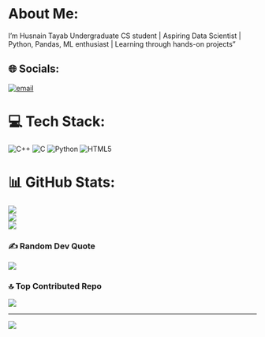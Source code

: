 #  About Me:
I’m Husnain Tayab Undergraduate CS student | Aspiring Data Scientist | 
Python, Pandas, ML enthusiast | Learning through hands-on projects”<br>


## 🌐 Socials:
[![email](https://img.shields.io/badge/Email-D14836?logo=gmail&logoColor=white)](mailto:Husnain.tayab@hotmail.com) 

# 💻 Tech Stack:
![C++](https://img.shields.io/badge/c++-%2300599C.svg?style=for-the-badge&logo=c%2B%2B&logoColor=white) ![C](https://img.shields.io/badge/c-%2300599C.svg?style=for-the-badge&logo=c&logoColor=white) ![Python](https://img.shields.io/badge/python-3670A0?style=for-the-badge&logo=python&logoColor=ffdd54) ![HTML5](https://img.shields.io/badge/html5-%23E34F26.svg?style=for-the-badge&logo=html5&logoColor=white)
# 📊 GitHub Stats:
![](https://github-readme-stats.vercel.app/api?username=husnaincodes&theme=neon&hide_border=true&include_all_commits=true&count_private=false)<br/>
![](https://nirzak-streak-stats.vercel.app/?user=husnaincodes&theme=neon&hide_border=true)<br/>
![](https://github-readme-stats.vercel.app/api/top-langs/?username=husnaincodes&theme=neon&hide_border=true&include_all_commits=true&count_private=false&layout=compact)

### ✍️ Random Dev Quote
![](https://quotes-github-readme.vercel.app/api?type=horizontal&theme=radical)

### 🔝 Top Contributed Repo
![](https://github-contributor-stats.vercel.app/api?username=husnaincodes&limit=5&theme=dark&combine_all_yearly_contributions=true)

---
[![](https://visitcount.itsvg.in/api?id=husnaincodes&icon=0&color=0)](https://visitcount.itsvg.in)

<!-- Proudly created with GPRM ( https://gprm.itsvg.in ) -->
